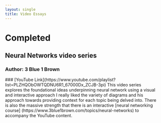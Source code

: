```yaml
---
layout: single
title: Video Essays
---
```

<h1>Completed</h1>
<h2>Neural Networks video series</h2>
<h3>Author: 3 Blue 1 Brown</h3>
### [YouTube Link](https://www.youtube.com/playlist?list=PLZHQObOWTQDNU6R1_67000Dx_ZCJB-3pi) 
This video series explores the foundational ideas underpinning neural network using a visual and interactive approach
<!--more-->
I really liked the variety of diagrams and his approach towards providing context for each topic being delved into.  
There is also the massive strength that there is an interactive [neural networking course] (https://www.3blue1brown.com/topics/neural-networks) to accompany the YouTube content.
